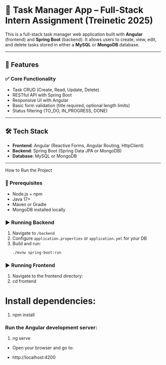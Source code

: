 # 🧩 Task Manager App – Full-Stack Intern Assignment (Treinetic 2025)

This is a full-stack task manager web application built with **Angular** (frontend) and **Spring Boot** (backend). It allows users to create, view, edit, and delete tasks stored in either a **MySQL** or **MongoDB** database.

---

## 🚀 Features

### ✅ Core Functionality
- Task CRUD (Create, Read, Update, Delete)
- RESTful API with Spring Boot
- Responsive UI with Angular
- Basic form validation (title required, optional length limits)
- Status filtering (TO_DO, IN_PROGRESS, DONE)



---

## 🛠️ Tech Stack

- **Frontend**: Angular (Reactive Forms, Angular Routing, HttpClient)
- **Backend**: Spring Boot (Spring Data JPA or MongoDB)
- **Database**: MySQL or MongoDB

---

 How to Run the Project

### 🔧 Prerequisites

- Node.js + npm
- Java 17+
- Maven or Gradle
- MongoDB installed locally


### ▶️ Running Backend

1. Navigate to `/backend`
2. Configure `application.properties` or `application.yml` for your DB
3. Build and run:
   ```bash
   ./mvnw spring-boot:run

### ▶️ Running Frontend

1. Navigate to the frontend directory:
 2.  cd frontend

# Install dependencies:


1. npm install

### Run the Angular development server:


1. ng serve

- Open your browser and go to:

- http://localhost:4200